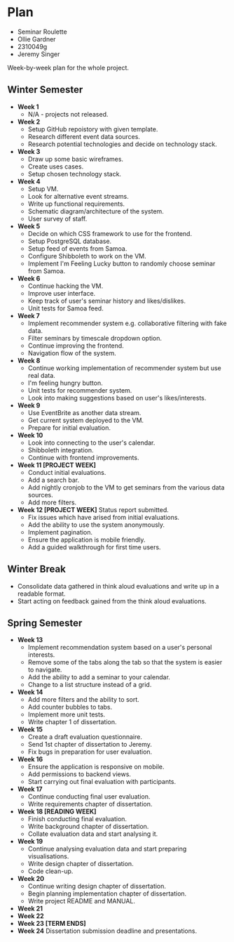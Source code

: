 # Plan

- Seminar Roulette
- Ollie Gardner
- 2310049g
- Jeremy Singer

Week-by-week plan for the whole project.

## Winter Semester

- **Week 1**
  - N/A - projects not released.
- **Week 2**
  - Setup GitHub repoistory with given template.
  - Research different event data sources.
  - Research potential technologies and decide on technology stack.
- **Week 3**
  - Draw up some basic wireframes.
  - Create uses cases.
  - Setup chosen technology stack.
- **Week 4**
  - Setup VM.
  - Look for alternative event streams.
  - Write up functional requirements.
  - Schematic diagram/architecture of the system.
  - User survey of staff.
- **Week 5**
  - Decide on which CSS framework to use for the frontend.
  - Setup PostgreSQL database.
  - Setup feed of events from Samoa.
  - Configure Shibboleth to work on the VM.
  - Implement I'm Feeling Lucky button to randomly choose seminar from Samoa.
- **Week 6**
  - Continue hacking the VM.
  - Improve user interface.
  - Keep track of user's seminar history and likes/dislikes.
  - Unit tests for Samoa feed.
- **Week 7**
  - Implement recommender system e.g. collaborative filtering with fake data.
  - Filter seminars by timescale dropdown option.
  - Continue improving the frontend.
  - Navigation flow of the system.
- **Week 8**
  - Continue working implementation of recommender system but use real data.
  - I'm feeling hungry button.
  - Unit tests for recommender system.
  - Look into making suggestions based on user's likes/interests.
- **Week 9**
  - Use EventBrite as another data stream.
  - Get current system deployed to the VM.
  - Prepare for initial evaluation.
- **Week 10**
  - Look into connecting to the user's calendar.
  - Shibboleth integration.
  - Continue with frontend improvements.
- **Week 11 [PROJECT WEEK]**
  - Conduct initial evaluations.
  - Add a search bar.
  - Add nightly cronjob to the VM to get seminars from the various data sources.
  - Add more filters.
- **Week 12 [PROJECT WEEK]** Status report submitted.
  - Fix issues which have arised from initial evaluations.
  - Add the ability to use the system anonymously.
  - Implement pagination.
  - Ensure the application is mobile friendly.
  - Add a guided walkthrough for first time users.

## Winter Break

- Consolidate data gathered in think aloud evaluations and write up in a readable format.
- Start acting on feedback gained from the think aloud evaluations.

## Spring Semester

- **Week 13**
  - Implement recommendation system based on a user's personal interests.
  - Remove some of the tabs along the tab so that the system is easier to navigate.
  - Add the ability to add a seminar to your calendar.
  - Change to a list structure instead of a grid.
- **Week 14**
  - Add more filters and the ability to sort.
  - Add counter bubbles to tabs.
  - Implement more unit tests.
  - Write chapter 1 of dissertation.
- **Week 15**
  - Create a draft evaluation questionnaire.
  - Send 1st chapter of dissertation to Jeremy.
  - Fix bugs in preparation for user evaluation.
- **Week 16**
  - Ensure the application is responsive on mobile.
  - Add permissions to backend views.
  - Start carrying out final evaluation with participants.
- **Week 17**
  - Continue conducting final user evaluation.
  - Write requirements chapter of dissertation.
- **Week 18 [READING WEEK]**
  - Finish conducting final evaluation.
  - Write background chapter of dissertation.
  - Collate evaluation data and start analysing it.
- **Week 19**
  - Continue analysing evaluation data and start preparing visualisations.
  - Write design chapter of dissertation.
  - Code clean-up.
- **Week 20**
  - Continue writing design chapter of dissertation.
  - Begin planning implementation chapter of dissertation.
  - Write project README and MANUAL.
- **Week 21**
- **Week 22**
- **Week 23 [TERM ENDS]**
- **Week 24** Dissertation submission deadline and presentations.
